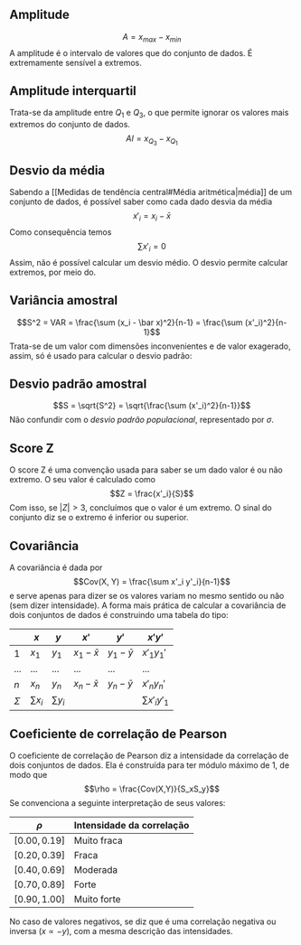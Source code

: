 ## Amplitude
$$A = x_{max} - x_{min}$$
A amplitude é o intervalo de valores que do conjunto de dados. É extremamente sensível a extremos.
## Amplitude interquartil
Trata-se da amplitude entre $Q_1$ e $Q_3$, o que permite ignorar os valores mais extremos do conjunto de dados.
$$AI = x_{Q_3} - x_{Q_1}$$
## Desvio da média
Sabendo a [[Medidas de tendência central#Média aritmética|média]] de um conjunto de dados, é possível saber como cada dado desvia da média
$$x'_i = x_i - \bar x$$
Como consequência temos
$$\sum x'_i = 0$$
Assim, não é possível calcular um desvio médio. O desvio permite calcular extremos, por meio do.
## Variância amostral
$$S^2 = VAR = \frac{\sum (x_i - \bar x)^2}{n-1} = \frac{\sum (x'_i)^2}{n-1}$$
Trata-se de um valor com dimensões inconvenientes e de valor exagerado, assim, só é usado para calcular o desvio padrão:
## Desvio padrão amostral
$$S = \sqrt{S^2} = \sqrt{\frac{\sum (x'_i)^2}{n-1}}$$
Não confundir com o *desvio padrão populacional*, representado por $\sigma$.
## Score Z
O score Z é uma convenção usada para saber se um dado valor é ou não extremo. O seu valor é calculado como
$$Z = \frac{x'_i}{S}$$
Com isso, se $|Z| > 3$, concluímos que o valor é um extremo. O sinal do conjunto diz se o extremo é inferior ou superior.
## Covariância
A covariância é dada por
$$Cov(X, Y) = \frac{\sum x'_i y'_i}{n-1}$$
e serve apenas para dizer se os valores variam no mesmo sentido ou não (sem dizer intensidade).
A forma mais prática de calcular a covariância de dois conjuntos de dados é construindo uma tabela do tipo:

| |$x$|$y$|$x'$|$y'$|$x'y'$|
|---|---|---|---|---|---|
|$1$|$x_1$|$y_1$|$x_1 - \bar x$|$y_1 - \bar y$|$x'_1y_1'$|
|...|...|...|...|...|...|
|$n$|$x_n$|$y_n$|$x_n - \bar x$|$y_n - \bar y$|$x'_ny_n'$|
|$\Sigma$|$\sum x_i$|$\sum y_i$|||$\sum x'_iy'_1$|

## Coeficiente de correlação de Pearson
O coeficiente de correlação de Pearson diz a intensidade da correlação de dois conjuntos de dados. Ela é construída para ter módulo máximo de $1$, de modo que
$$\rho = \frac{Cov(X,Y)}{S_xS_y}$$
Se convenciona a seguinte interpretação de seus valores:

|$\rho$|Intensidade da correlação|
|---|---|
|$[0.00, 0.19]$|Muito fraca|
|$[0.20, 0.39]$|Fraca|
|$[0.40, 0.69]$|Moderada|
|$[0.70, 0.89]$|Forte|
|$[0.90, 1.00]$|Muito forte|

No caso de valores negativos, se diz que é uma correlação negativa ou inversa ($x \propto -y$), com a mesma descrição das intensidades.